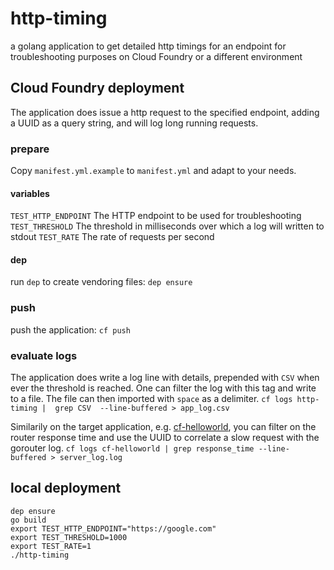 # http-timing
a golang application to get detailed http timings for an endpoint for troubleshooting purposes on Cloud Foundry or a different environment

## Cloud Foundry deployment

The application does issue a http request to the specified endpoint, adding a UUID as a query string, and will log long running requests.

### prepare

Copy `manifest.yml.example` to `manifest.yml` and adapt to your needs.

#### variables
`TEST_HTTP_ENDPOINT` The HTTP endpoint to be used for troubleshooting
`TEST_THRESHOLD` The threshold in milliseconds over which a log will written to stdout
`TEST_RATE` The rate of requests per second

#### dep

run `dep` to create vendoring files:
`dep ensure`

### push

push the application:
`cf push`

### evaluate logs

The application does write a log line with details, prepended with `CSV` when ever the threshold is reached.
One can filter the log with this tag and write to a file. The file can then imported with `space` as a delimiter.
`cf logs http-timing |  grep CSV  --line-buffered > app_log.csv`

Similarily on the target application, e.g. [cf-helloworld](https://github.com/vchrisb/cf-helloworld), you can filter on the router response time and use the UUID to correlate a slow request with the gorouter log.
`cf logs cf-helloworld | grep response_time --line-buffered > server_log.log`

## local deployment

```
dep ensure
go build
export TEST_HTTP_ENDPOINT="https://google.com"
export TEST_THRESHOLD=1000
export TEST_RATE=1
./http-timing
```

